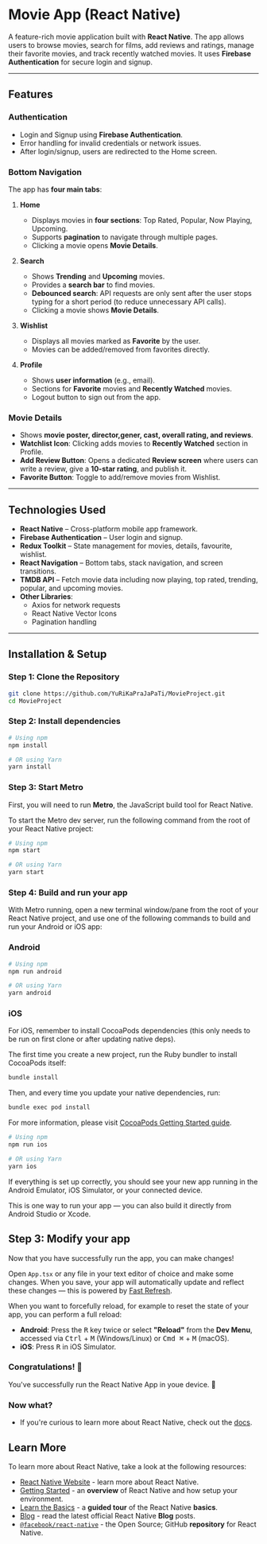 # Movie App (React Native)

A feature-rich movie application built with **React Native**. The app allows users to browse movies, search for films, add reviews and ratings, manage their favorite movies, and track recently watched movies. It uses **Firebase Authentication** for secure login and signup.

---

## Features

### Authentication
- Login and Signup using **Firebase Authentication**.
- Error handling for invalid credentials or network issues.
- After login/signup, users are redirected to the Home screen.

### Bottom Navigation
The app has **four main tabs**:

1. **Home**
   - Displays movies in **four sections**: Top Rated, Popular, Now Playing, Upcoming.
   - Supports **pagination** to navigate through multiple pages.
   - Clicking a movie opens **Movie Details**.

2. **Search**
   - Shows **Trending** and **Upcoming** movies.
   - Provides a **search bar** to find movies.
   - **Debounced search**: API requests are only sent after the user stops typing for a short period (to reduce unnecessary API calls).
   - Clicking a movie shows **Movie Details**.

3. **Wishlist**
   - Displays all movies marked as **Favorite** by the user.
   - Movies can be added/removed from favorites directly.

4. **Profile**
   - Shows **user information** (e.g., email).
   - Sections for **Favorite** movies and **Recently Watched** movies.
   - Logout button to sign out from the app.

### Movie Details
- Shows **movie poster, director,gener, cast, overall rating, and reviews**.
- **Watchlist Icon**: Clicking adds movies to **Recently Watched** section in Profile.
- **Add Review Button**: Opens a dedicated **Review screen** where users can write a review, give a **10-star rating**, and publish it.
- **Favorite Button**: Toggle to add/remove movies from Wishlist.

---

## Technologies Used

- **React Native** – Cross-platform mobile app framework.
- **Firebase Authentication** – User login and signup.
- **Redux Toolkit** – State management for movies, details, favourite, wishlist.
- **React Navigation** – Bottom tabs, stack navigation, and screen transitions.
- **TMDB API** – Fetch movie data including now playing, top rated, trending, popular, and upcoming movies.
- **Other Libraries**:
  - Axios for network requests
  - React Native Vector Icons
  - Pagination handling

---

## Installation & Setup

### Step 1: Clone the Repository
```bash
git clone https://github.com/YuRiKaPraJaPaTi/MovieProject.git
cd MovieProject
```

### Step 2: Install dependencies
```bash
# Using npm
npm install

# OR using Yarn
yarn install
```

### Step 3: Start Metro

First, you will need to run **Metro**, the JavaScript build tool for React Native.

To start the Metro dev server, run the following command from the root of your React Native project:

```sh
# Using npm
npm start

# OR using Yarn
yarn start
```

### Step 4: Build and run your app

With Metro running, open a new terminal window/pane from the root of your React Native project, and use one of the following commands to build and run your Android or iOS app:

### Android

```sh
# Using npm
npm run android

# OR using Yarn
yarn android
```

### iOS

For iOS, remember to install CocoaPods dependencies (this only needs to be run on first clone or after updating native deps).

The first time you create a new project, run the Ruby bundler to install CocoaPods itself:

```sh
bundle install
```

Then, and every time you update your native dependencies, run:

```sh
bundle exec pod install
```

For more information, please visit [CocoaPods Getting Started guide](https://guides.cocoapods.org/using/getting-started.html).

```sh
# Using npm
npm run ios

# OR using Yarn
yarn ios
```

If everything is set up correctly, you should see your new app running in the Android Emulator, iOS Simulator, or your connected device.

This is one way to run your app — you can also build it directly from Android Studio or Xcode.

## Step 3: Modify your app

Now that you have successfully run the app, you can make changes!

Open `App.tsx` or any file in your text editor of choice and make some changes. When you save, your app will automatically update and reflect these changes — this is powered by [Fast Refresh](https://reactnative.dev/docs/fast-refresh).

When you want to forcefully reload, for example to reset the state of your app, you can perform a full reload:

- **Android**: Press the <kbd>R</kbd> key twice or select **"Reload"** from the **Dev Menu**, accessed via <kbd>Ctrl</kbd> + <kbd>M</kbd> (Windows/Linux) or <kbd>Cmd ⌘</kbd> + <kbd>M</kbd> (macOS).
- **iOS**: Press <kbd>R</kbd> in iOS Simulator.

### Congratulations! :tada:

You've successfully run the React Native App in youe device. :partying_face:

### Now what?

- If you're curious to learn more about React Native, check out the [docs](https://reactnative.dev/docs/getting-started).

## Learn More

To learn more about React Native, take a look at the following resources:

- [React Native Website](https://reactnative.dev) - learn more about React Native.
- [Getting Started](https://reactnative.dev/docs/environment-setup) - an **overview** of React Native and how setup your environment.
- [Learn the Basics](https://reactnative.dev/docs/getting-started) - a **guided tour** of the React Native **basics**.
- [Blog](https://reactnative.dev/blog) - read the latest official React Native **Blog** posts.
- [`@facebook/react-native`](https://github.com/facebook/react-native) - the Open Source; GitHub **repository** for React Native.
